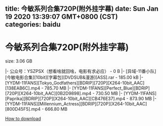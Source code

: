 
title: 今敏系列合集720P(附外挂字幕)
date: Sun Jan 19 2020 13:39:07 GMT+0800 (CST)    
categories: baidu
---

# 今敏系列合集720P(附外挂字幕)
size: 3.06 GB
 
 
|- 公众号：YSZPSX（想看啥就回啥，电影有求必应） - 0 B
|- [异域-11番小队][今敏电影合集][10bit][字幕包][DVDSUB&漫游][ASS].rar - 185.00 kB
|- [YYDM-11FANS][Tokyo_Godfathers][BDRIP][720P][X264-10bit_AAC][138EAB6C].mp4 - 785.70 MB
|- [YYDM-11FANS][Perfect_Blue][BDRIP][720P][X264-10bit_AAC][0B2D9898].mp4 - 730.50 MB
|- [YYDM-11FANS][Paprika][BDRIP][720P][X264-10bit_AAC][CB476E37].mp4 - 873.90 MB
|- [YYDM-11FANS][Millennium_Actress][BDRIP][720P][X264-10bit_AAC][800D45F5].mp4 - 666.80 MB

[How to download](https://bpcam.bemobtrk.com/go/2ceec3aa-1ca2-46d6-b9ff-aaa5c184517c?jno=2800)